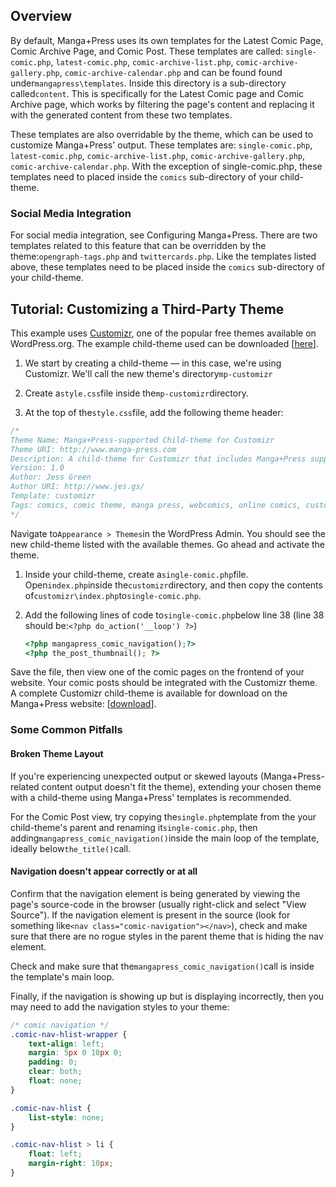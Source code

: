 ## Overview

By default, Manga+Press uses its own templates for the Latest Comic Page, Comic Archive Page, and Comic Post. These templates are called: `single-comic.php`, `latest-comic.php`, `comic-archive-list.php`, `comic-archive-gallery.php`, `comic-archive-calendar.php` and can be found found under`mangapress\templates`. Inside this directory is a sub-directory called`content`. This is specifically for the Latest Comic page and Comic Archive page, which works by filtering the page's content and replacing it with the generated content from these two templates.

These templates are also overridable by the theme, which can be used to customize Manga+Press' output. These templates are: `single-comic.php`, `latest-comic.php`, `comic-archive-list.php`, `comic-archive-gallery.php`, `comic-archive-calendar.php`. With the exception of single-comic.php, these templates need to placed inside the `comics` sub-directory of your child-theme.

### Social Media Integration

For social media integration, see Configuring Manga+Press. There are two templates related to this feature that can be overridden by the theme:`opengraph-tags.php` and `twittercards.php`. Like the templates listed above, these templates need to be placed inside the `comics` sub-directory of your child-theme.

## Tutorial: Customizing a Third-Party Theme

This example uses [Customizr](http://themesandco.com/customizr), one of the popular free themes available on WordPress.org. The example child-theme used can be downloaded \[[here](http://www.manga-press.com/uploads/2014/11/mp-customizr.tar.gz)\].

1. We start by creating a child-theme — in this case, we're using Customizr. We'll call the new theme's directory`mp-customizr`

2. Create a`style.css`file inside the`mp-customizr`directory.

3. At the top of the`style.css`file, add the following theme header:

```css
/*
Theme Name: Manga+Press-supported Child-theme for Customizr
Theme URI: http://www.manga-press.com
Description: A child-theme for Customizr that includes Manga+Press support
Version: 1.0
Author: Jess Green
Author URI: http://www.jes.gs/
Template: customizr
Tags: comics, comic theme, manga press, webcomics, online comics, customizr
*/
```

Navigate to`Appearance > Themes`in the WordPress Admin. You should see the new child-theme listed with the available themes. Go ahead and activate the theme.

1. Inside your child-theme, create a`single-comic.php`file. Open`index.php`inside the`customizr`directory, and then copy the contents of`customizr\index.php`to`single-comic.php`.

2. Add the following lines of code to`single-comic.php`below line 38 \(line 38 should be:`<?php do_action('__loop') ?>`\)

   ```php
   <?php mangapress_comic_navigation();?>
   <?php the_post_thumbnail(); ?>
   ```

Save the file, then view one of the comic pages on the frontend of your website. Your comic posts should be integrated with the Customizr theme. A complete Customizr child-theme is available for download on the Manga+Press website: \[[download](http://www.manga-press.com/uploads/2014/11/mp-customizr.tar.gz)\].

### Some Common Pitfalls

#### Broken Theme Layout

If you're experiencing unexpected output or skewed layouts \(Manga+Press-related content output doesn't fit the theme\), extending your chosen theme with a child-theme using Manga+Press' templates is recommended.

For the Comic Post view, try copying the`single.php`template from the your child-theme's parent and renaming it`single-comic.php`, then adding`mangapress_comic_navigation()`inside the main loop of the template, ideally below`the_title()`call.

#### Navigation doesn't appear correctly or at all

Confirm that the navigation element is being generated by viewing the page's source-code in the browser \(usually right-click and select "View Source"\). If the navigation element is present in the source \(look for something like`<nav class="comic-navigation"></nav>`\), check and make sure that there are no rogue styles in the parent theme that is hiding the nav element.

Check and make sure that the`mangapress_comic_navigation()`call is inside the template's main loop.

Finally, if the navigation is showing up but is displaying incorrectly, then you may need to add the navigation styles to your theme:

```css
/* comic navigation */
.comic-nav-hlist-wrapper {
    text-align: left;
    margin: 5px 0 10px 0;
    padding: 0;
    clear: both;
    float: none;
}

.comic-nav-hlist {
    list-style: none;
}

.comic-nav-hlist > li {
    float: left;
    margin-right: 10px;
}
```




